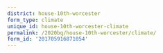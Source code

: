 ```yaml
---
district: house-10th-worcester
form_type: climate
unique_id: house-10th-worcester-climate
permalink: /2020bq/house-10th-worcester/climate/
form_id: '201705916871054'
---
```

